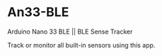 # An33-BLE
Arduino Nano 33 BLE || BLE Sense Tracker

Track or monitor all built-in sensors using this app. 
